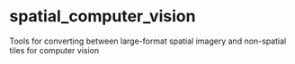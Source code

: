 # spatial_computer_vision
Tools for converting between large-format spatial imagery and non-spatial tiles for computer vision
